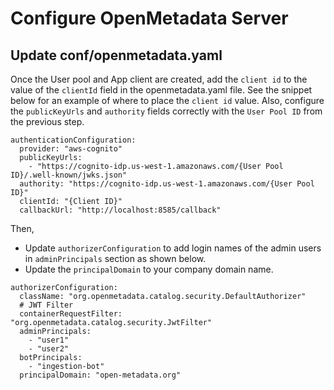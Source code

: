# Configure OpenMetadata Server

## Update conf/openmetadata.yaml

Once the User pool and App client are created, add the `client id` to the value of the `clientId` field in the openmetadata.yaml file. See the snippet below for an example of where to place the `client id` value. Also, configure the `publicKeyUrls` and `authority` fields correctly with the `User Pool ID` from the previous step.

```
authenticationConfiguration:
  provider: "aws-cognito"
  publicKeyUrls: 
    - "https://cognito-idp.us-west-1.amazonaws.com/{User Pool ID}/.well-known/jwks.json"
  authority: "https://cognito-idp.us-west-1.amazonaws.com/{User Pool ID}"
  clientId: "{Client ID}"
  callbackUrl: "http://localhost:8585/callback"
```

Then,

* Update `authorizerConfiguration` to add login names of the admin users in `adminPrincipals` section as shown below.
* Update the `principalDomain` to your company domain name.

```
authorizerConfiguration:
  className: "org.openmetadata.catalog.security.DefaultAuthorizer"
  # JWT Filter
  containerRequestFilter: "org.openmetadata.catalog.security.JwtFilter"
  adminPrincipals:
    - "user1"
    - "user2"
  botPrincipals:
    - "ingestion-bot"
  principalDomain: "open-metadata.org"
```
